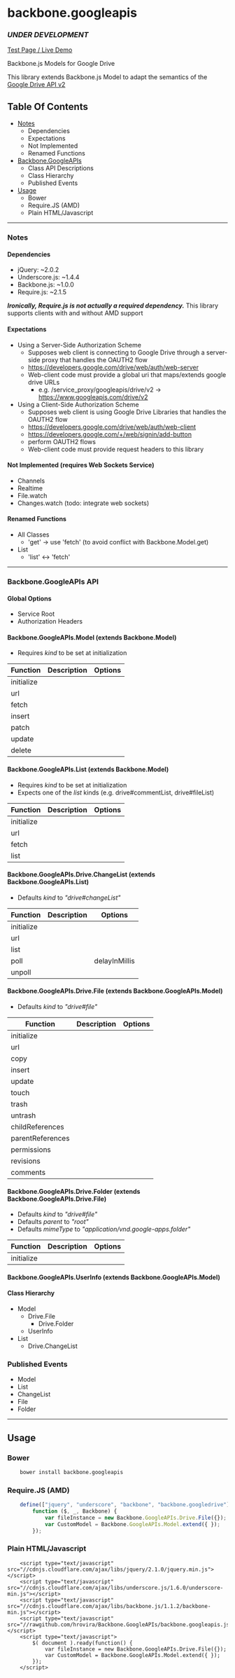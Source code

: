 backbone.googleapis
==================== 
### _UNDER DEVELOPMENT_

[Test Page / Live Demo](https://hrovira.github.io/Backbone.GoogleAPIs)

Backbone.js Models for Google Drive

This library extends Backbone.js Model to adapt the semantics of the [Google Drive API v2](https://developers.google.com/drive/v2/reference/)

## Table Of Contents
  * [Notes](#notes)
    * Dependencies
    * Expectations
    * Not Implemented
    * Renamed Functions
  * [Backbone.GoogleAPIs](#this-api)
    * Class API Descriptions
    * Class Hierarchy
    * Published Events
  * [Usage](#usage)
    * Bower
    * Require.JS (AMD)
    * Plain HTML/Javascript

----------------------
### <a name="notes">Notes</a>
#### Dependencies
  * jQuery: ~2.0.2
  * Underscore.js: ~1.4.4
  * Backbone.js: ~1.0.0
  * Require.js: ~2.1.5

**_Ironically, Require.js is not actually a required dependency._** This library supports clients with and without AMD support


#### Expectations
  * Using a Server-Side Authorization Scheme
     * Supposes web client is connecting to Google Drive through a server-side proxy that handles the OAUTH2 flow
     * https://developers.google.com/drive/web/auth/web-server
     * Web-client code must provide a global uri that maps/extends google drive URLs
        * e.g. /service_proxy/googleapis/drive/v2 -> https://www.googleapis.com/drive/v2
  * Using a Client-Side Authorization Scheme
     * Supposes web client is using Google Drive Libraries that handles the OAUTH2 flow
     * https://developers.google.com/drive/web/auth/web-client
     * https://developers.google.com/+/web/signin/add-button
     * perform OAUTH2 flows
     * Web-client code must provide request headers to this library

#### Not Implemented (requires Web Sockets Service)
  * Channels
  * Realtime
  * File.watch
  * Changes.watch (todo: integrate web sockets)

#### Renamed Functions
  * All Classes
      * 'get' -> use 'fetch' (to avoid conflict with Backbone.Model.get)
  * List
      * 'list' <-> 'fetch'

---------

### <a name="this-api">Backbone.GoogleAPIs API</a>

#### Global Options
  * Service Root
  * Authorization Headers

#### Backbone.GoogleAPIs.Model (extends Backbone.Model)
  * Requires _kind_ to be set at initialization

| Function       | Description           | Options |
| -------------- | --------------------- | ------- |
| initialize     |                       |         |
| url            |                       |         |
| fetch          |                       |         |
| insert         |                       |         |
| patch          |                       |         |
| update         |                       |         |
| delete         |                       |         |

#### Backbone.GoogleAPIs.List (extends Backbone.Model)
  * Requires _kind_ to be set at initialization
  * Expects one of the _list_ kinds (e.g. drive#commentList, drive#fileList)

| Function       | Description           | Options |
| -------------- | --------------------- | ------- |
| initialize     |                       |         |
| url            |                       |         |
| fetch          |                       |         |
| list           |                       |         |

#### Backbone.GoogleAPIs.Drive.ChangeList (extends Backbone.GoogleAPIs.List)
  * Defaults _kind_ to _"drive#changeList"_

| Function       | Description           | Options |
| -------------- | --------------------- | ------- |
| initialize     |                       |         |
| url            |                       |         |
| list           |                       |         |
| poll           |                       | delayInMillis |
| unpoll         |                       |         |

#### Backbone.GoogleAPIs.Drive.File (extends Backbone.GoogleAPIs.Model)
  * Defaults _kind_ to _"drive#file"_

| Function         | Description           | Options |
| ---------------- | --------------------- | ------- |
| initialize       |                       |         |
| url              |                       |         |
| copy             |                       |         |
| insert           |                       |         |
| update           |                       |         |
| touch            |                       |         |
| trash            |                       |         |
| untrash          |                       |         |
| childReferences  |                       |         |
| parentReferences |                       |         |
| permissions      |                       |         |
| revisions        |                       |         |
| comments         |                       |         |

#### Backbone.GoogleAPIs.Drive.Folder (extends Backbone.GoogleAPIs.Drive.File)
  * Defaults _kind_ to _"drive#file"_
  * Defaults _parent_ to _"root"_
  * Defaults _mimeType_ to _"application/vnd.google-apps.folder"_

| Function       | Description           | Options |
| -------------- | --------------------- | ------- |
| initialize     |                       |         |

#### Backbone.GoogleAPIs.UserInfo (extends Backbone.GoogleAPIs.Model)

#### <a name="class-hierarchy">Class Hierarchy</a>
  * Model
     * Drive.File
         * Drive.Folder
     * UserInfo
  * List
     * Drive.ChangeList

### <a name="published-events">Published Events</a>
  * Model
  * List
  * ChangeList
  * File
  * Folder

---------

## <a name="usage">Usage</a>

### Bower
```bash
    bower install backbone.googleapis
```

### Require.JS (AMD)
```javascript
    define(["jquery", "underscore", "backbone", "backbone.googledrive"],
        function ($, _, Backbone) {
            var fileInstance = new Backbone.GoogleAPIs.Drive.File({});
            var CustomModel = Backbone.GoogleAPIs.Model.extend({ });
        });
```

### Plain HTML/Javascript
```
    <script type="text/javascript" src="//cdnjs.cloudflare.com/ajax/libs/jquery/2.1.0/jquery.min.js"></script>
    <script type="text/javascript" src="//cdnjs.cloudflare.com/ajax/libs/underscore.js/1.6.0/underscore-min.js"></script>
    <script type="text/javascript" src="//cdnjs.cloudflare.com/ajax/libs/backbone.js/1.1.2/backbone-min.js"></script>
    <script type="text/javascript" src="//rawgithub.com/hrovira/Backbone.GoogleAPIs/backbone.googleapis.js"></script>
    <script type="text/javascript">
        $( document ).ready(function() {
            var fileInstance = new Backbone.GoogleAPIs.Drive.File({});
            var CustomModel = Backbone.GoogleAPIs.Model.extend({ });
        });
    </script>
```
